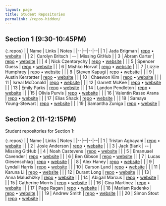 ```yaml
---
layout: page
title: Student Repositories
permalink: /repos-hidden/
---
```


<style>
    .repos td:first-child {
        width: 40px;
    }
    .repos td:nth-child(2) {
        width: 200px;
    }
    .repos td:nth-child(3) {
        width: 150px;
    }
</style>

## Section 1 (9:30-10:45PM)

{:.repos}
| | Name | Links | Notes |
|--|--|--|--|
| 1 | Jada Brigman | [repo](https://github.com/jbrigma2/csci185) &bull; [website](https://jbrigma2.github.io/csci185/) | |
| 2 | Carolyn Britsch | -- | Missing GitHub |
| 3 | Abram Carter | [repo](https://github.com/Abecart/csci185) &bull; [website](https://abecart.github.io/csci185/index.html)  | |
| 4 | Nick Czentorychy | [repo](https://github.com/nickc-10/csci185-coursework) &bull; [website](https://nickc-10.github.io/csci185-coursework/) | |
| 5 | Spencer Guess | [repo](https://github.com/sguessunca/csci185-coursework) &bull; [website](https://sguessunca.github.io/csci185-coursework/) |  |
| 6 | Mishko Horvat | [repo](https://github.com/MizzUNCA/csci-coursework3) &bull; [website](https://mizzunca.github.io/csci-coursework3/) |  |
| 7 | Lizzie Humphrey | [repo](https://github.com/lizcoolcode/csci185-coursework/blob/master/index.html) &bull; [website](https://lizcoolcode.github.io/csci185-coursework/) |  |
| 8 | Steven Kapugi | [repo](https://github.com/skapugiunca/csci185-coursework) &bull; [website](https://skapugiunca.github.io/csci185-coursework/) |  |
| 9 | Austin Kerstetter | [repo](https://github.com/Austinkerstetter/csci185) &bull; [website](https://austinkerstetter.github.io/csci185/) |  |
| 10 | Chaewon Kim | [repo](https://github.com/chaewonK10/csci185) &bull; [website](https://chaewonk10.github.io/csci185/) |  |
| 11 | Isreal McDonald | [repo](https://github.com/isrealmcd/csci185-coursework) &bull; [website](https://isrealmcd.github.io/csci185-coursework/) |  |
| 12 | Garrett McKee |  [repo](https://github.com/gmckee97/csci185) &bull; [website](https://gmckee97.github.io/csci185/) | |
| 13 | Emily Parks | [repo](https://github.com/Eparks1/csci185-coursework) &bull; [website](https://eparks1.github.io/csci185-coursework/) |  |
| 14 | Landon Pendleton | [repo](https://github.com/landon044/csci185_coursework) &bull; [website](https://landon044.github.io/csci185_coursework/) |  |
| 15 | Olivia Purvis | [repo](https://github.com/Opurvis/csci185) &bull; [website](https://opurvis.github.io/csci185/) |  |
| 16 | Valentin Rasso Arana | [repo](https://github.com/ValentinRasso/csci185) &bull; [website](https://valentinrasso.github.io/csci185/) |  |
| 17 | Elias Shack | [repo](https://github.com/eliasten6/csci185) &bull; [website](https://eliasten6.github.io/csci185/) |  |
| 18 | Samaya Young-Stewart | [repo](https://github.com/syoungst/csci-185) &bull; [website](https://syoungst.github.io/csci-185) |  |
| 19 | Samantha Zuniga | [repo](https://github.com/samz21/CSCI185) &bull; [website](https://samz21.github.io/CSCI185/) |






## Section 2 (11-12:15PM)
Student repositories for Section 1:

{:.repos}
| | Name | Links | Notes |
|--|--|--|--|
| 1 | Tristan Agbayani | [repo](https://github.com/DaemonTokisaki/CSCI-185) &bull; [website](https://daemontokisaki.github.io/CSCI-185/) | | 
| 2 | Josie Anderson | [repo](https://github.com/jandersoj/csci185-coursework) &bull; [website](https://jandersoj.github.io/csci185-coursework/) |  | 
| 3 | Jack Blank | -- | Missing GitHub |
| 4 | Noah Castevens | [repo](https://github.com/NoahCSC/csci185) &bull; [website](https://noahcsc.github.io/csci185) |  | 
| 5 | Emanuael Cavender | [repo](https://github.com/Emanuael23/csci185/commits?author=Emanuael23) &bull; [website](https://emanuael23.github.io/csci185/) |  |
| 6 | Ben Gibson | [repo](https://github.com/Benjamin2201/CSCI-185) &bull; [website](https://benjamin2201.github.io/CSCI-185/) | |
| 7 | Lucas Giesenschlag | [repo](https://github.com/LucasGiesenschlag/csci185-section2) &bull; [website](https://lucasgiesenschlag.github.io/csci185-section2/) |  |
| 8 | Alex Haney | [repo](https://github.com/amhpurple/csci185) &bull; [website](https://amhpurple.github.io/csci185) |  |
| 9 | Lyndall Harris | [repo](https://github.com/lyndallharris/csci) &bull; [website](https://lyndallharris.github.io/csci/) |  |
| 10 | Carson Land | [repo](https://github.com/carson5269/csci185) &bull; [website](https://carson5269.github.io/csci185/) | |
| 11 | Karuna Li | [repo](https://github.com/csci185student/csci185-coursework) &bull; [website](https://csci185student.github.io/csci185-coursework/) |  |
| 12 | Durant Long | [repo](https://github.com/durantlong/csci185) &bull; [website](https://durantlong.github.io/csci185/) |  |
| 13 | Anna Malushizky | [repo](https://github.com/amalush1/csci185) &bull; [website](https://amalush1.github.io/csci185/) |  |
| 14 | Abigail Marcus | [repo](https://github.com/amarcus0724/csci185) &bull; [website](https://amarcus0724.github.io/csci185/) |  |
| 15 | Catherine Morris | [repo](https://github.com/catboxghost/csci185-coursework) &bull; [website](https://catboxghost.github.io/csci185-coursework/) |  |
| 16 | Gina Martinez | [repo](https://github.com/GinaPMtz/csci185) &bull; [website](https://ginapmtz.github.io/csci185/) |  |
| 17 | Page Ragan | [repo](https://github.com/paganrage333/csci185) &bull; [website](https://paganrage333.github.io/csci185/index.html) |  |
| 18 | Mariam Rudenko | [repo](https://github.com/rudedanko/csci185.git) &bull; [website](https://rudedanko.github.io/csci185-coursework/) |  |
| 19 | Andrew Smith | [repo](https://github.com/asmith7654/csci185-coursework) &bull; [website](https://asmith7654.github.io/csci185-coursework/) | |
| 20 | Simon Stout | [repo](https://github.com/sstout660/csci185-coursework) &bull; [website](https://sstout660.github.io/csci185-coursework/) |  |
